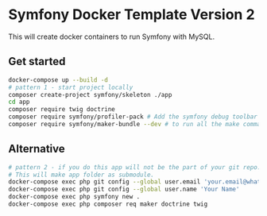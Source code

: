 # Symfony Docker Template Version 2

This will create docker containers to run Symfony with MySQL. 

## Get started

```bash
docker-compose up --build -d
# pattern 1 - start project locally
composer create-project symfony/skeleton ./app
cd app
composer require twig doctrine
composer require symfony/profiler-pack # Add the symfony debug toolbar
composer require symfony/maker-bundle --dev # to run all the make commands with bin/console
```

## Alternative

```bash
# pattern 2 - if you do this app will not be the part of your git repo. pattern 1 is probably better
# This will make app folder as submodule.
docker-compose exec php git config --global user.email 'your.email@whatever.com'
docker-compose exec php git config --global user.name 'Your Name'
docker-compose exec php symfony new .
docker-compose exec php composer req maker doctrine twig
```
